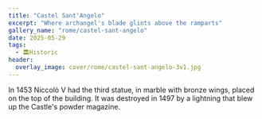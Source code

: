 ```yaml
---
title: "Castel Sant'Angelo"
excerpt: "Where archangel's blade glints above the ramparts"
gallery_name: "rome/castel-sant-angelo"
date: 2025-05-29
tags:
  - 🏛️Historic
header:
  overlay_image: cover/rome/castel-sant-angelo-3v1.jpg
---
```


In 1453 Niccolò V had the third statue, in marble with bronze wings, placed on the top of the building. It was destroyed in 1497 by a lightning that blew up the Castle's powder magazine.